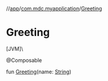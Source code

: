 //[app](../../index.md)/[com.mdc.myapplication](index.md)/[Greeting](-greeting.md)

# Greeting

[JVM]\

@Composable

fun [Greeting](-greeting.md)(name: [String](https://kotlinlang.org/api/latest/jvm/stdlib/kotlin/-string/index.html))
